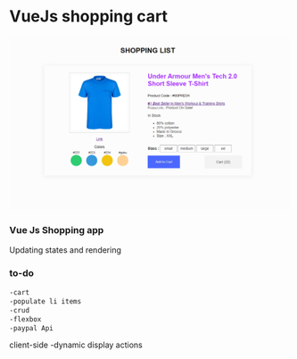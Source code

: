 # VueJs shopping cart

<img src=img33.png>

### Vue Js Shopping app

Updating states and rendering

### to-do

```
-cart
-populate li items
-crud
-flexbox
-paypal Api

```

client-side
-dynamic display actions
